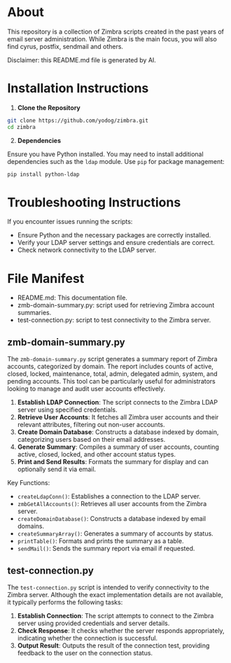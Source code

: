# About

This repository is a collection of Zimbra scripts created in the past years of email server administration. While Zimbra is the main focus, you will also find cyrus, postfix, sendmail and others.

Disclaimer: this README.md file is generated by AI.

# Installation Instructions

1. **Clone the Repository**

```bash
git clone https://github.com/yodog/zimbra.git
cd zimbra
```

2. **Dependencies**

Ensure you have Python installed. You may need to install additional dependencies such as the `ldap` module. Use `pip` for package management:

```bash
pip install python-ldap
```

# Troubleshooting Instructions

If you encounter issues running the scripts:

- Ensure Python and the necessary packages are correctly installed.
- Verify your LDAP server settings and ensure credentials are correct.
- Check network connectivity to the LDAP server.

# File Manifest

- README.md: This documentation file.
- zmb-domain-summary.py: script used for retrieving Zimbra account summaries.
- test-connection.py: script to test connectivity to the Zimbra server.

## zmb-domain-summary.py

The `zmb-domain-summary.py` script generates a summary report of Zimbra accounts, categorized by domain. The report includes counts of active, closed, locked, maintenance, total, admin, delegated admin, system, and pending accounts. This tool can be particularly useful for administrators looking to manage and audit user accounts effectively.

1. **Establish LDAP Connection**: The script connects to the Zimbra LDAP server using specified credentials.
2. **Retrieve User Accounts**: It fetches all Zimbra user accounts and their relevant attributes, filtering out non-user accounts.
3. **Create Domain Database**: Constructs a database indexed by domain, categorizing users based on their email addresses.
4. **Generate Summary**: Compiles a summary of user accounts, counting active, closed, locked, and other account status types.
5. **Print and Send Results**: Formats the summary for display and can optionally send it via email.

Key Functions:

- `createLdapConn()`: Establishes a connection to the LDAP server.
- `zmbGetAllAccounts()`: Retrieves all user accounts from the Zimbra server.
- `createDomainDatabase()`: Constructs a database indexed by email domains.
- `createSummaryArray()`: Generates a summary of accounts by status.
- `printTable()`: Formats and prints the summary as a table.
- `sendMail()`: Sends the summary report via email if requested.

## test-connection.py

The `test-connection.py` script is intended to verify connectivity to the Zimbra server. Although the exact implementation details are not available, it typically performs the following tasks:

1. **Establish Connection**:  The script attempts to connect to the Zimbra server using provided credentials and server details.
2. **Check Response**: It checks whether the server responds appropriately, indicating whether the connection is successful.
3. **Output Result**: Outputs the result of the connection test, providing feedback to the user on the connection status.
